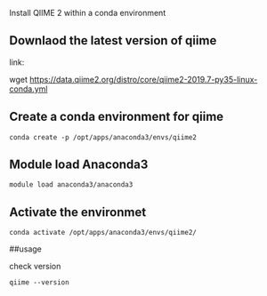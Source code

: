 Install QIIME 2 within a conda environment

## Downlaod the latest version of qiime

link:

wget https://data.qiime2.org/distro/core/qiime2-2019.7-py35-linux-conda.yml

## Create a conda environment for qiime

`conda create -p /opt/apps/anaconda3/envs/qiime2`

## Module load Anaconda3

`module load anaconda3/anaconda3 `

## Activate the environmet

`conda activate /opt/apps/anaconda3/envs/qiime2/`

##usage 

check version

`qiime --version`

##
